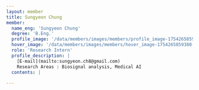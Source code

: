```yaml
--- 
layout: member 
title: Sungyeon Chung 
member:
  name_eng: 'Sungyeon Chung'
  degree: 'B.Eng.'
  profile_image: '/data/members/images/members/profile_image-1754265859372-801784815.jpg'
  hover_image: '/data/members/images/members/hover_image-1754265859380-619228132.jpg'
  role: 'Research Intern'
  profile_description: |
    [E-mail](mailto:sungyeon.ch8@gmail.com)
    Research Areas : Biosignal analysis, Medical AI
  contents: |
    
--- 
```

